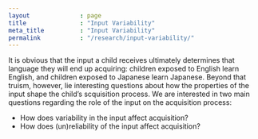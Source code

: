 ```yaml
---
layout              : page
title               : "Input Variability"
meta_title          : "Input Variability"
permalink           : "/research/input-variability/"
---
```


It is obvious that the input a child receives ultimately determines that language they will end up acquiring: children exposed to English learn English, and children exposed to Japanese learn Japanese. Beyond that truism, however, lie interesting questions about how the properties of the input shape the child’s scquisition process.  We are interested in two main questions regarding the role of the input on the acquisition process:

-   How does variability in the input affect acquisition?
-   How does (un)reliability of the input affect acquisition?
